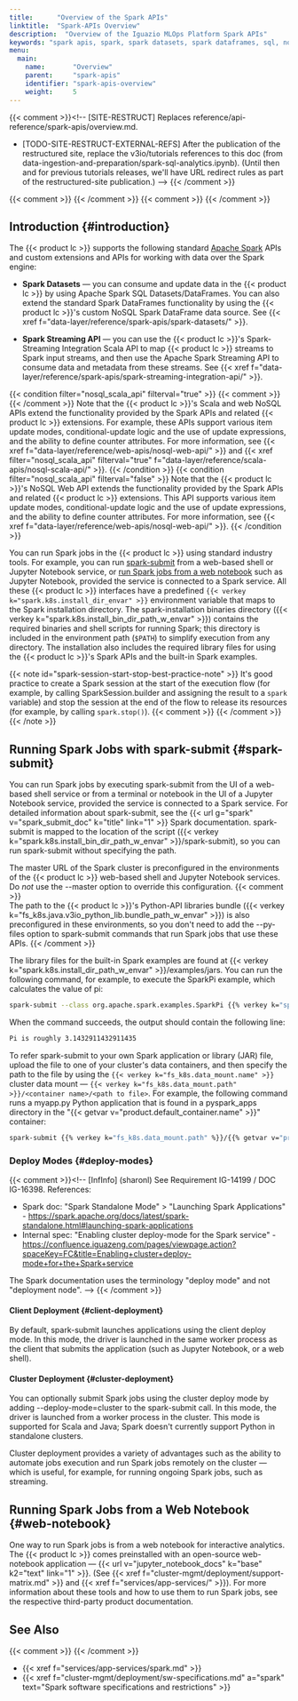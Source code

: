 ```yaml
---
title:      "Overview of the Spark APIs"
linktitle:  "Spark-APIs Overview"
description:  "Overview of the Iguazio MLOps Platform Spark APIs"
keywords: "spark apis, spark, spark datasets, spark dataframes, sql, nosql, nosql dataframe, spark streaming, spark streaming api, spark streaming integration api, streaming, scala, python, spark-submit"
menu:
  main:
    name:       "Overview"
    parent:     "spark-apis"
    identifier: "spark-apis-overview"
    weight:     5
---
```

{{< comment >}}<!-- [SITE-RESTRUCT] Replaces
  reference/api-reference/spark-apis/overview.md.
- [TODO-SITE-RESTRUCT-EXTERNAL-REFS] After the publication of the restructured
  site, replace the v3io/tutorials references to this doc (from
  data-ingestion-and-preparation/spark-sql-analytics.ipynb). (Until then and
  for previous tutorials releases, we'll have URL redirect rules as part of the
  restructured-site publication.)
-->
{{< /comment >}}

{{< comment >}}<!-- [c-ext-ref] [IntInfo] (sharonl) This doc is referenced from
  v3io/tutorials (from data-ingestion-and-preparation/spark-sql-analytics.ipynb).
-->
{{< /comment >}}
{{< comment >}}<!-- [V2.0-TODO-SPARK] Add Spark resources configuration info -
  see Requirement IG-10774 / DOC IG-11180. -->
{{< /comment >}}

<!-- //////////////////////////////////////// -->
## Introduction {#introduction}

The {{< product lc >}} supports the following standard [Apache Spark](https://spark.apache.org/) APIs and custom extensions and APIs for working with data over the Spark engine:

-   **Spark Datasets** &mdash; you can consume and update data in the {{< product lc >}} by using Apache Spark SQL Datasets/DataFrames.
    You can also extend the standard Spark DataFrames functionality by using the {{< product lc >}}'s custom NoSQL Spark DataFrame data source.
    See {{< xref f="data-layer/reference/spark-apis/spark-datasets/" >}}.

-   **Spark Streaming API** &mdash; you can use the {{< product lc >}}'s Spark-Streaming Integration Scala API to map {{< product lc >}} streams to Spark input streams, and then use the Apache Spark Streaming API to consume data and metadata from these streams.
    See {{< xref f="data-layer/reference/spark-apis/spark-streaming-integration-api/" >}}.

{{< condition filter="nosql_scala_api" filterval="true" >}}
{{< comment >}}<!-- [NOSQL-SCALA-API-REF] TODO: If and when the following is
  returned, consider returning "counters, counter attributes" to the page's
  keywords. -->
{{< /comment >}}
Note that the {{< product lc >}}'s Scala and web NoSQL APIs extend the functionality provided by the Spark APIs and related {{< product lc >}} extensions.
For example, these APIs support various item update modes, conditional-update logic and the use of update expressions, and the ability to define counter attributes.
For more information, see {{< xref f="data-layer/reference/web-apis/nosql-web-api/" >}} and {{< xref filter="nosql_scala_api" filterval="true" f="data-layer/reference/scala-apis/nosql-scala-api/" >}}.
{{< /condition >}}
{{< condition filter="nosql_scala_api" filterval="false" >}}
Note that the {{< product lc >}}'s NoSQL Web API extends the functionality provided by the Spark APIs and related {{< product lc >}} extensions.
This API supports various item update modes, conditional-update logic and the use of update expressions, and the ability to define counter attributes.
For more information, see {{< xref f="data-layer/reference/web-apis/nosql-web-api/" >}}.
{{< /condition >}}

You can run Spark jobs in the {{< product lc >}} using standard industry tools.
For example, you can run [<file>spark-submit</file>](#spark-submit) from a web-based shell or Jupyter Notebook service, or [run Spark jobs from a web notebook](#web-notebook) such as Jupyter Notebook, provided the service is connected to a Spark service.
All these {{< product lc >}} interfaces have a predefined `{{< verkey k="spark.k8s.install_dir_envar" >}}` environment variable that maps to the Spark installation directory.
The spark-installation binaries directory (<path>{{< verkey k="spark.k8s.install_bin_dir_path_w_envar" >}}</path>) contains the required binaries and shell scripts for running Spark; this directory is included in the environment path (`$PATH`) to simplify execution from any directory.
The installation also includes the required library files for using the {{< product lc >}}'s Spark APIs and the built-in Spark examples.

{{< note id="spark-session-start-stop-best-practice-note" >}}
It's good practice to create a Spark session at the start of the execution flow (for example, by calling <func>SparkSession.builder</func> and assigning the result to a `spark` variable) and stop the session at the end of the flow to release its resources (for example, by calling `spark.stop()`).
{{< comment >}}<!-- [c-spark-multi-sessions] [IntInfo] (sharonl) (20.3.19) This
  was initially added to bypass an issue with a single Spark application
  (running from a Jupyter or Zeppelin notebook or with spark-submit) consumes
  all available Spark resources and therefore prevents other Spark apps from
  running - see Bug IG-10774. This was resolved for v2.0.0 (k8s) by configuring
  default max resources for our Spark jobs (and allowing users to override the
  default), but Golan and Orit confirmed that we should still keep this
  best-practice note, because the configured resources are still being used
  until the application releases them by stopping the Spark session/context.
  (In v2.0.0 there's a bug related to the default resource configurations not
  being applied in Zeppelin - see Bug IG-11162.)
  See also the info in DOC IG-11180. -->
{{< /comment >}}
{{< /note >}}

<!-- //////////////////////////////////////// -->
## Running Spark Jobs with spark-submit {#spark-submit}

You can run Spark jobs by executing <file>spark-submit</file> from the UI of a web-based shell service or from a terminal or notebook in the UI of a Jupyter Notebook service, provided the service is connected to a Spark service.
For detailed information about <file>spark-submit</file>, see the {{< url g="spark" v="spark_submit_doc" k="title" link="1" >}} Spark documentation.
<cmd>spark-submit</cmd> is mapped to the location of the script (<path>{{< verkey k="spark.k8s.install_bin_dir_path_w_envar" >}}/spark-submit</path>), so you can run <cmd>spark-submit</cmd> without specifying the path.

The master URL of the Spark cluster is preconfigured in the environments of the {{< product lc >}} web-based shell and Jupyter Notebook services.
Do _not_ use  the <opt>--master</opt> option to override this configuration.
{{< comment >}}<!-- [InfInfo] (sharonl) (24.6.20) I commented out the following
  doc from all active doc sites (v2.8.0 & v2.5.4), in consultation with R&D
  (Orit and Dina) because we don't currently document the low-level Python APIs
  and we don't want users to use them + we now have a v3io-py SDK
  (https://github.com/v3io/v3io-py/), so the use of the same name for the
  low-level API might cause confusion.
  [c-v3io-py-api-rename] In v2.10.0 we've renamed the "v3io-py" API module to
  to "v3iopy" and the v3io-py.zip Java libraries-bundle archive file to
  v3io-pyspark.zip (and PYTHONPATH was updated accordingly) - see Task IG-16069.
-->
<br/>
The path to the {{< product lc >}}'s Python-API libraries bundle (<path>{{< verkey k="fs_k8s.java.v3io_python_lib.bundle_path_w_envar" >}}</path>) is also preconfigured in these environments, so you don't need to add the <opt>--py-files</opt> option to <cmd>spark-submit</cmd> commands that run Spark jobs that use these APIs.
{{< /comment >}}

The library files for the built-in Spark examples are found at <path>{{< verkey k="spark.k8s.install_dir_path_w_envar" >}}/examples/jars</path>.
You can run the following command, for example, to execute the SparkPi example, which calculates the value of pi:
```sh
spark-submit --class org.apache.spark.examples.SparkPi {{% verkey k="spark.k8s.install_dir_path_w_envar" %}}/examples/jars/spark-examples*.jar 10
```
When the command succeeds, the output should contain the following line:
```sh
Pi is roughly 3.1432911432911435 
```

To refer <file>spark-submit</file> to your own Spark application or library (JAR) file, upload the file to one of your cluster's data containers, and then specify the path to the file by using the `{{< verkey k="fs_k8s.data_mount.name" >}}` cluster data mount &mdash; `{{< verkey k="fs_k8s.data_mount.path" >}}/<container name>/<path to file>`.
For example, the following command runs a <file>myapp.py</file> Python application that is found in a <dirname>pyspark_apps</dirname> directory in the "{{< getvar v="product.default_container.name" >}}" container:
  ```sh
spark-submit {{% verkey k="fs_k8s.data_mount.path" %}}/{{% getvar v="product.default_container.name" %}}/pyspark_apps/myapp.py
```

<!-- ---------------------------------------- -->
### Deploy Modes {#deploy-modes}
{{< comment >}}<!-- [InfInfo] (sharonl) See Requirement IG-14199 / DOC IG-16398.
  References:
  - Spark doc: "Spark Standalone Mode" > "Launching Spark Applications" -
    https://spark.apache.org/docs/latest/spark-standalone.html#launching-spark-applications
  - Internal spec: "Enabling cluster deploy-mode for the Spark service" -
    https://confluence.iguazeng.com/pages/viewpage.action?spaceKey=FC&title=Enabling+cluster+deploy-mode+for+the+Spark+service

  The Spark documentation uses the terminology "deploy mode" and not
  "deployment node". -->
{{< /comment >}}

<!-- ======================================== -->
#### Client Deployment {#client-deployment}

By default, <file>spark-submit</file> launches applications using the <api-b>client</api-b> deploy mode.
In this mode, the driver is launched in the same worker process as the client that submits the application (such as Jupyter Notebook, or a web shell).

<!-- ======================================== -->
#### Cluster Deployment {#cluster-deployment}

You can optionally submit Spark jobs using the <api-b>cluster</api-b> deploy mode by adding <opt>--deploy-mode=cluster</opt> to the <cmd>spark-submit</cmd> call.
In this mode, the driver is launched from a worker process in the cluster.
This mode is supported for Scala and Java; Spark doesn't currently support Python in standalone clusters.

Cluster deployment provides a variety of advantages such as the ability to automate jobs execution and run Spark jobs remotely on the cluster &mdash; which is useful, for example, for running ongoing Spark jobs, such as streaming.

<!-- //////////////////////////////////////// -->
## Running Spark Jobs from a Web Notebook {#web-notebook}

One way to run Spark jobs is from a web notebook for interactive analytics.
The {{< product lc >}} comes preinstalled with an open-source web-notebook application &mdash; {{< url v="jupyter_notebook_docs" k="base" k2="text" link="1" >}}. (See {{< xref f="cluster-mgmt/deployment/support-matrix.md" >}} and {{< xref f="services/app-services/" >}}).
For more information about these tools and how to use them to run Spark jobs, see the respective third-party product documentation.

<!-- //////////////////////////////////////// -->
## See Also
{{< comment >}}<!-- [TODO-SITE-RESTRUCT] TODO: Add more see-also links. -->
{{< /comment >}}

- {{< xref f="services/app-services/spark.md" >}}
- {{< xref f="cluster-mgmt/deployment/sw-specifications.md" a="spark" text="Spark software specifications and restrictions" >}}

